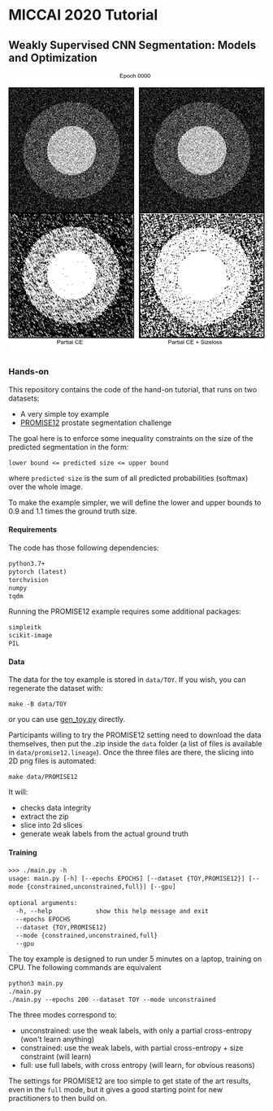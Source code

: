 # MICCAI 2020 Tutorial
## Weakly Supervised CNN Segmentation: Models and Optimization

![preview.gif](preview.gif)

### Hands-on
This repository contains the code of the hand-on tutorial, that runs on two datasets:
* A very simple toy example
* [PROMISE12](https://promise12.grand-challenge.org) prostate segmentation challenge

The goal here is to enforce some inequality constraints on the size of the predicted segmentation in the form:
```
lower bound <= predicted size <= upper bound
```
where `predicted size` is the sum of all predicted probabilities (softmax) over the whole image.

To make the example simpler, we will define the lower and upper bounds to 0.9 and 1.1 times the ground truth size.

#### Requirements
The code has those following dependencies:
```
python3.7+
pytorch (latest)
torchvision
numpy
tqdm
```
Running the PROMISE12 example requires some additional packages:
```
simpleitk
scikit-image
PIL
```

#### Data
The data for the toy example is stored in `data/TOY`. If you wish, you can regenerate the dataset with:
```
make -B data/TOY
```
or you can use [gen_toy.py](gen_toy.py) directly.

Participants willing to try the PROMISE12 setting need to download the data themselves, then put the .zip inside the `data` folder (a list of files is available in `data/promise12.lineage`). Once the three files are there, the slicing into 2D png files is automated:
```
make data/PROMISE12
```
It will:
* checks data integrity
* extract the zip
* slice into 2d slices
* generate weak labels from the actual ground truth

#### Training
```
>>> ./main.py -h
usage: main.py [-h] [--epochs EPOCHS] [--dataset {TOY,PROMISE12}] [--mode {constrained,unconstrained,full}] [--gpu]

optional arguments:
  -h, --help            show this help message and exit
  --epochs EPOCHS
  --dataset {TOY,PROMISE12}
  --mode {constrained,unconstrained,full}
  --gpu
```
The toy example is designed to run under 5 minutes on a laptop, training on CPU. The following commands are equivalent
```
python3 main.py
./main.py
./main.py --epochs 200 --dataset TOY --mode unconstrained
```

The three modes correspond to:
* unconstrained: use the weak labels, with only a partial cross-entropy (won't learn anything)
* constrained: use the weak labels, with partial cross-entropy + size constraint (will learn)
* full: use full labels, with cross entropy (will learn, for obvious reasons)

The settings for PROMISE12 are too simple to get state of the art results, even in the `full` mode, but it gives a good starting point for new practitioners to then build on.